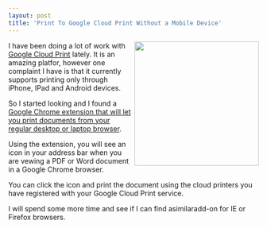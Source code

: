 ```yaml
---
layout: post
title: 'Print To Google Cloud Print Without a Mobile Device'
---
```

<a href="https://chrome.google.com/extensions/detail/ffaifmgpcdjedlffbhenaloimajbdkfg?hl=en" target="_blank"><img src="http://kinlane-productions.s3.amazonaws.com/google-cloud-print/google-cloud-print.png" alt="" width="250" align="right" /></a>I have been doing a lot of work with <a href="http://code.google.com/apis/cloudprint/docs/overview.html" target="_blank">Google Cloud Print</a> lately. It is an amazing platfor, however one complaint I have is that it currently supports printing only through iPhone, IPad and Android devices.<p></p>
So I started looking and I found a <a href="https://chrome.google.com/extensions/detail/ffaifmgpcdjedlffbhenaloimajbdkfg?hl=en" target="_blank">Google Chrome extension that will let you print documents from your regular desktop or laptop browser</a>.<p></p>
Using the extension, you will see an icon in your address bar when you are vewing a PDF or Word document in a Google Chrome browser.<p></p>
You can click the icon and print the document using the cloud printers you have registered with your Google Cloud Print service.<p></p>
I will spend some more time and see if I can find asimilaradd-on for IE or Firefox browsers.
